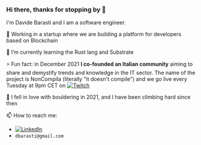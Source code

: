 ### Hi there, thanks for stopping by 👋

<!--
**dbarasti/dbarasti** is a ✨ _special_ ✨ repository because its `README.md` (this file) appears on your GitHub profile.
-->
I'm Davide Barasti and I am a software engineer.

🔭 Working in a startup where we are building a platform for developers based on Blockchain  

🌱 I’m currently learning the Rust lang and Substrate
<!--
- 👯 I’m looking to collaborate on ...
- 🤔 I’m looking for help with ...
- 💬 Ask me about ...
-->
 
⚡ Fun fact: in December 2021 **I co-founded an Italian community** aiming to share and demystify trends and knowledge in the IT sector. The name of the project is NonCompila (literally "it doesn't compile") and we go live every Tuesday at 9pm CET on [![Twitch](https://img.shields.io/badge/Twitch-%239146FF.svg?style=for-the-badge&logo=Twitch&logoColor=white)](https://www.twitch.tv/noncompila/about)

🧗 I fell in love with bouldering in 2021, and I have been climbing hard since then  

📫 How to reach me:  
 - [![LinkedIn](https://img.shields.io/badge/-LinkedIn-blue?style=flat&logo=Linkedin&logoColor=white)](https://www.linkedin.com/in/dbarasti/)  
 - `dbarasti@gmail.com`
